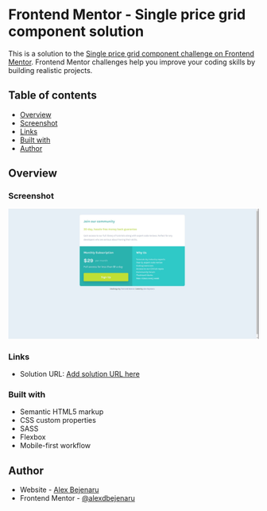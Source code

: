 # Frontend Mentor - Single price grid component solution

This is a solution to the [Single price grid component challenge on Frontend Mentor](https://www.frontendmentor.io/challenges/single-price-grid-component-5ce41129d0ff452fec5abbbc). Frontend Mentor challenges help you improve your coding skills by building realistic projects.

## Table of contents

- [Overview](#overview)
- [Screenshot](#screenshot)
- [Links](#links)
- [Built with](#built-with)
- [Author](#author)

## Overview


### Screenshot

![Solution screenshot](https://github.com/alexdbejenaru/Pricing-block/blob/main/images/Screenshot%20web.jpg)

### Links

- Solution URL: [Add solution URL here](https://alexdbejenaru.github.io/Pricing-block/)

### Built with

- Semantic HTML5 markup
- CSS custom properties
- SASS
- Flexbox
- Mobile-first workflow

## Author

- Website - [Alex Bejenaru](https://github.com/alexdbejenaru)
- Frontend Mentor - [@alexdbejenaru](https://www.frontendmentor.io/profile/alexdbejenaru)
